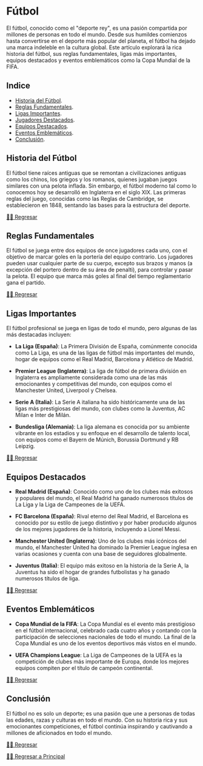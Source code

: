# Fútbol

El fútbol, conocido como el "deporte rey", es una pasión compartida por millones de personas en todo el mundo. Desde sus humildes comienzos hasta convertirse en el deporte más popular del planeta, el fútbol ha dejado una marca indeleble en la cultura global. Este artículo explorará la rica historia del fútbol, sus reglas fundamentales, ligas más importantes, equipos destacados y eventos emblemáticos como la Copa Mundial de la FIFA.

## Indice

- [Historia del Fútbol](#historia-del-fútbol).
- [Reglas Fundamentales](#reglas-fundamentales).
- [Ligas Importantes](#ligas-importantes).
- [Jugadores Destacados](#jugadores-destacados).
- [Equipos Destacados](#equipos-destacados).
- [Eventos Emblemáticos](#eventos-emblemáticos).
- [Conclusión](#conclusión).

## Historia del Fútbol

El fútbol tiene raíces antiguas que se remontan a civilizaciones antiguas como los chinos, los griegos y los romanos, quienes jugaban juegos similares con una pelota inflada. Sin embargo, el fútbol moderno tal como lo conocemos hoy se desarrolló en Inglaterra en el siglo XIX. Las primeras reglas del juego, conocidas como las Reglas de Cambridge, se establecieron en 1848, sentando las bases para la estructura del deporte.

[☝🏻 Regresar](#fútbol)

## Reglas Fundamentales

El fútbol se juega entre dos equipos de once jugadores cada uno, con el objetivo de marcar goles en la portería del equipo contrario. Los jugadores pueden usar cualquier parte de su cuerpo, excepto sus brazos y manos (a excepción del portero dentro de su área de penalti), para controlar y pasar la pelota. El equipo que marca más goles al final del tiempo reglamentario gana el partido.

[☝🏻 Regresar](#fútbol)

## Ligas Importantes

El fútbol profesional se juega en ligas de todo el mundo, pero algunas de las más destacadas incluyen:

- **La Liga (España)**: La Primera División de España, comúnmente conocida como La Liga, es una de las ligas de fútbol más importantes del mundo, hogar de equipos como el Real Madrid, Barcelona y Atlético de Madrid.

- **Premier League (Inglaterra)**: La liga de fútbol de primera división en Inglaterra es ampliamente considerada como una de las más emocionantes y competitivas del mundo, con equipos como el Manchester United, Liverpool y Chelsea.

- **Serie A (Italia)**: La Serie A italiana ha sido históricamente una de las ligas más prestigiosas del mundo, con clubes como la Juventus, AC Milan e Inter de Milán.

- **Bundesliga (Alemania)**: La liga alemana es conocida por su ambiente vibrante en los estadios y su enfoque en el desarrollo de talento local, con equipos como el Bayern de Múnich, Borussia Dortmund y RB Leipzig.

[☝🏻 Regresar](#fútbol)

## Equipos Destacados

- **Real Madrid (España)**: Conocido como uno de los clubes más exitosos y populares del mundo, el Real Madrid ha ganado numerosos títulos de La Liga y la Liga de Campeones de la UEFA.

- **FC Barcelona (España)**: Rival eterno del Real Madrid, el Barcelona es conocido por su estilo de juego distintivo y por haber producido algunos de los mejores jugadores de la historia, incluyendo a Lionel Messi.

- **Manchester United (Inglaterra)**: Uno de los clubes más icónicos del mundo, el Manchester United ha dominado la Premier League inglesa en varias ocasiones y cuenta con una base de seguidores globalmente.

- **Juventus (Italia)**: El equipo más exitoso en la historia de la Serie A, la Juventus ha sido el hogar de grandes futbolistas y ha ganado numerosos títulos de liga.

[☝🏻 Regresar](#fútbol)

## Eventos Emblemáticos

- **Copa Mundial de la FIFA**: La Copa Mundial es el evento más prestigioso en el fútbol internacional, celebrado cada cuatro años y contando con la participación de selecciones nacionales de todo el mundo. La final de la Copa Mundial es uno de los eventos deportivos más vistos en el mundo.

- **UEFA Champions League**: La Liga de Campeones de la UEFA es la competición de clubes más importante de Europa, donde los mejores equipos compiten por el título de campeón continental.

[☝🏻 Regresar](#fútbol)

## Conclusión

El fútbol no es solo un deporte; es una pasión que une a personas de todas las edades, razas y culturas en todo el mundo. Con su historia rica y sus emocionantes competiciones, el fútbol continúa inspirando y cautivando a millones de aficionados en todo el mundo.

[☝🏻 Regresar](#fútbol)

[☝🏻 Regresar a Principal](/articulos.md)